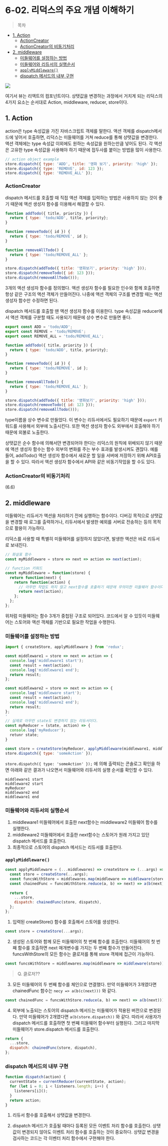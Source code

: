 # 6-02. 리덕스의 주요 개념 이해하기

> 목차

- [1. Action](#1-action)
    - [ActionCreator](#actioncreator)
    - [ActionCreator의 비동기처리](#actioncreator의-비동기처리)
- [2. middleware](#2-middleware)
  - [미들웨어를 설정하는 방법](#미들웨어를-설정하는-방법)
  - [미들웨어와 리듀서의 실행순서](#미들웨어와-리듀서의-실행순서)
  - [`applyMiddleware()`](#applymiddleware)
  - [dispatch 메서드의 내부 구현](#dispatch-메서드의-내부-구현)

![](../../images/redux-order.png)

여기서 뷰는 리액트의 컴포넌트이다.
상탯값을 변경하는 과정에서 거치게 되는 리덕스의 4가지 요소는 순서대로 Action, middleware, reducer, store이다.

## 1. Action

action은 type 속성값을 가진 자바스크립트 객체를 말한다. 액션 객체를 dispatch메서드에 넣어서 호출하면, 리덕스는 미들웨어를 거쳐 reduce를 통해 상탯값을 변경한다. 액션 객체에는 type 속성값 이외에도 원하는 속성값을 원하는만큼 넣어도 된다. 각 액션은 고유한 type 속성값을 사용해야 하기 때문에 접두사를 붙이는 방법을 많이 사용한다.

```js
// action object example
store.dispatch({ type: 'ADD', title: '영화 보기', priority: 'high' });
store.dispatch({ type: 'REMOVE', id: 123 });
store.dispatch({ type: 'REMOVE_ALL' });
```

### ActionCreator

dispatch 메서드를 호출할 때 직접 액션 객체를 입력하는 방법은 사용하지 않는 것이 좋기 때문에 액션 생성자 함수를 이용해서 해결할 수 있다.

```js
function addTodo({ title, priority }) {
  return { type: 'todo/ADD', title, priority};
}

function removeTodo({ id }) {
  return { type: 'todo/REMOVE', id };
}

function removeAllTodo() {
  return { type: 'todo/REMOVE_ALL' };
}

store.dispatch(addTodo({ title: '영화보기', priority: 'high' }));
store.dispatch(removeTodo({ id: 123 }));
store.dispatch(removeAllTodo()));
```

3개의 액션 생성자 함수를 정의했다. 액션 생성자 함수를 필요한 인수와 함께 호출하면 항상 같은 구조의 액션 객체가 만들어진다. 나중에 액션 객체의 구조를 변경할 때는 액션 생성자 함수만 수정하면 된다.

dispatch 메서드를 호출할 땐 액션 생성자 함수를 이용한다. type 속성값을 reducer에서 액션 객체를 구분할 때도 사용되기 때문에 상수 변수로 만들면 좋다.

```js
export const ADD = 'todo/ADD';
export const REMOVE = 'todo/REMOVE';
export const REMOVE_ALL = 'todo/REMOVE_ALL';

function addTodo({ title, priority }) {
  return { type: 'todo/ADD', title, priority};
}

function removeTodo({ id }) {
  return { type: 'todo/REMOVE', id };
}

function removeAllTodo() {
  return { type: 'todo/REMOVE_ALL' };
}

store.dispatch(addTodo({ title: '영화보기', priority: 'high' }));
store.dispatch(removeTodo({ id: 123 }));
store.dispatch(removeAllTodo()));
```

type이름을 상수 변수로 만들었다. 이 변수는 리듀서에서도 필요하기 때문에 `export` 키워드를 사용해서 외부에 노출시킨다. 또한 액션 생성자 함수도 외부에서 호출해야 하기 때문에 외불로 노출한다.

상탯값은 순수 함수에 의해서먄 변경되어야 한다는 리덕스의 원칙에 위배되지 않기 때문에 액션 생성자 함수는 함수 외부의 변화를 주는 부수 효과를 발생시켜도 괜찮다.
예를 들어, addTodo() 액션 생성자 함수에서 새로운 할 일을 서버에 저장하기 위해 API호출을 할 수 있다. 따라서 액션 생성자 함수에서 API와 같은 비동기작업을 할 수도 있다.

### ActionCreator의 비동기처리 

(6.6)

## 2. middleware

미들웨어는 리듀서가 액션을 처리하기 전에 실행하는 함수이다.
디버깅 목적으로 상탯값을 변경할 때 로그를 출력하거나, 리듀서에서 발생한 예외를 서버로 전송하는 등의 목적으로 활용이 가능하다.

리덕스를 사용할 때 특별히 미들웨어를 설정하지 않았다면, 발생한 액션은 바로 리듀서로 보내진다.

```js
// 화살표 함수
const myMiddleware = store => next => action => next(action);

// function 키워드
const myMiddleware = function(store) {
  return function(next) {
    return function(action) {
      // 아무런 작업도 하지 않고 next함수를 호출하기 때문에 무의미한 미들웨어 함수이다.
      return next(action);
    };
  };
};
```

위처럼 미들웨어는 함수 3개가 중첩된 구조로 되어있다.
코드에서 알 수 있듯이 미들웨어는 스토어와 액션 객체를 기반으로 필요한 작업을 수행한다.

### 미들웨어를 설정하는 방법

```js
import { createStore, applyMiddleware } from 'redux';

const middleware1 = store => next => action => {
  console.log('middleware1 start');
  const result = next(action);
  console.log('middleware1 end');
  return result;
};

const middleware2 = store => next => action => {
  console.log('middleware start');
  const result = next(action);
  console.log('middleware2 end');
  return result;
};
'
// 실제로 아무런 state도 변경하지 않는 리듀서이다.
const myReducer = (state, action) => {
  console.log('myReducer');
  retunr state;
}

const store = createStore(myReducer, applyMiddleware(middleware1, middleware2));
store.dispatch({ type: 'someAction' });
```

`store.dispatch({ type: 'someAction' });` 에 의해 출력되는 콘솔로그 확인을 하면 아래와 같은 결과가 나오면서 미들웨어와 리듀서의 실행 순서를 확인할 수 있다.

```
middleware1 start
middleware2 start
myReducer
middleware2 end
middleware1 end
```

### 미들웨어와 리듀서의 실행순서

1. middleware1 미들웨어에서 호출한 next함수는 middleware2 미들웨어 함수를 실행한다.
2. middleware2 미들웨어에서 호출한 next함수는 스토어가 원래 가지고 있던 dispatch 메서드를 호출한다.
3. 최종적으로 스토어의 dispatch 메서드는 리듀서를 호출한다.

### `applyMiddleware()`

```js
const applyMiddleware = (...middlewares) => createStore => (...args) => {
  const store = createStore(...args);
  const funcsWithStore = middlewares.map(middleware => middleware(store));
  const chainedFunc = funcsWithStore.reduce(a, b) => next) => a(b(next)));
  
  return {
    ...store,
    dispatch: chainedFunc(store, dispatch),
  };
};
```

1. 입력된 createStore() 함수를 호출해서 스토어를 생성한다.

```js
const store = createStore(...args);
```

2. 생성된 스토어와 함께 모든 미들웨어의 첫 번째 함수를 호출한다.
미들웨어의 첫 번째 함수를 호출하면 next 매개변수를 가지는 두 번째 함수가 만들어진다.
funcsWithStore의 모든 함수는 클로저를 통해 store 객체에 접근이 가능하다.

```js
const funcsWithStore = middlewares.map(middleware => middleware(store));
```

> Q. 클로저??

3. 모든 미들웨어의 두 번째 함수를 체인으로 연결했다.
만약 미들웨어가 3개였다면 chainedFunc 함수는 `necy => a(b(c(next)))` 와 같다.

```js
const chainedFunc = funcsWithStore.reduce(a, b) => next) => a(b(next)));
```

4. 외부에 노출되는 스토어의 dispatch 메서드는 미들웨어가 적용된 버전으로 변경된다.
만약 미들웨어가 2개였다면 `a(b(store.dispatch))` 와 같다.
따라서 사용자가 dispatch 메서드를 호출하면 첫 번째 미들웨어 함수부터 실행된다.
그리고 마지막 미들웨어가 store.dispatch 메서드를 호출한다.

```js
return {
  ...store,
  dispatch: chainedFunc(store, dispatch),
};
```

### dispatch 메서드의 내부 구현

```js
function dispatch(action) {
  currentState = currentReducer(currentState, action);
  for (let i = 0; i < listeners.length; i++) {
    listeners[i]();
  }
  return action;
}
```

1. 리듀서 함수를 호출해서 상탯값을 변경한다.

2. dispatch 메서드가 호출될 때마다 등록된 모든 이벤트 처리 함수를 호출한다.
상탯값이 변경되지 않아도 이벤트 처리 함수를 호출하는 것이 중요하다.
상탯값 변경을 검사하는 코드는 각 이벤터 처리 함수에서 구현해야 한다.


